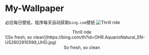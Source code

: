 # My-Wallpaper

必应每日壁纸，程序每天自动获取`bing.com`壁纸
![Thrill ride](https://bing.com/th?id=OHR.GreatWhiteRoller_EN-US2453743631_UHD.jpg)
<center>Thrill ride</center>
![So fresh, so clean](https://bing.com/th?id=OHR.AquarioNatural_EN-US2602910599_UHD.jpg)
<center>So fresh, so clean</center>

